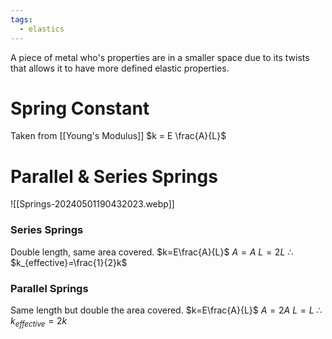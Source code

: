 ```yaml
---
tags:
  - elastics
---
```

A piece of metal who's properties are in a smaller space due to its twists that allows it to have more defined elastic properties.
# Spring Constant
Taken from [[Young's Modulus]]
$k = E \frac{A}{L}$
# Parallel & Series Springs
![[Springs-20240501190432023.webp]]
### Series Springs
Double length, same area covered.
$k=E\frac{A}{L}$
$A=A$
$L=2L$
$\therefore$
$k_{effective}=\frac{1}{2}k$
### Parallel Springs
Same length but double the area covered.
$k=E\frac{A}{L}$
$A=2A$
$L=L$
$\therefore$
$k_{effective}=2k$
